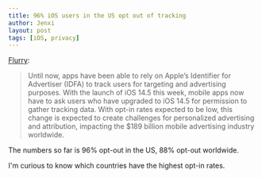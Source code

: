 ```yaml
---
title: 96% iOS users in the US opt out of tracking
author: Jenxi
layout: post
tags: [iOS, privacy]
---
```

[Flurry](https://www.flurry.com/blog/ios-14-5-opt-in-rate-att-restricted-app-tracking-transparency-worldwide-us-daily-latest-update/):

> Until now, apps have been able to rely on Apple’s Identifier for Advertiser (IDFA) to track users for targeting and advertising purposes. With the launch of iOS 14.5 this week, mobile apps now have to ask users who have upgraded to iOS 14.5 for permission to gather tracking data. With opt-in rates expected to be low, this change is expected to create challenges for personalized advertising and attribution, impacting the $189 billion mobile advertising industry worldwide. 

The numbers so far is 96% opt-out in the US, 88% opt-out worldwide.

I'm curious to know which countries have the highest opt-in rates.